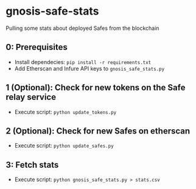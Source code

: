 # gnosis-safe-stats
Pulling some stats about deployed Safes from the blockchain

## 0: Prerequisites

- Install dependecies: `pip install -r requirements.txt` 
- Add Etherscan and Infure API keys to `gnosis_safe_stats.py`

## 1 (Optional): Check for new tokens on the Safe relay service
- Execute script: `python update_tokens.py`

## 2 (Optional): Check for new Safes on etherscan
- Execute script: `python update_safes.py`

## 3: Fetch stats
- Execute script: `python gnosis_safe_stats.py > stats.csv`
